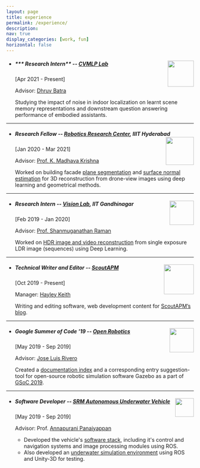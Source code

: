 ```yaml
---
layout: page
title: experience
permalink: /experience/
description:
nav: true
display_categories: [work, fun]
horizontal: false
---
```

- ##### *** Research Intern** -- [CVMLP Lab](https://mlp.cc.gatech.edu/) <img src="https://www.cc.gatech.edu/~parikh/static/img/lab/vil.png" width="70px" align="right">
  
  [Apr 2021 - Present]
  
  Advisor: [Dhruv Batra](https://www.cc.gatech.edu/~dbatra/) 

  Studying the impact of noise in indoor localization on learnt scene memory representations and downstream question answering performance of embodied assistants.

---
- ##### **Research Fellow** -- [Robotics Research Center](https://robotics.iiit.ac.in), IIIT Hyderabad <img src="https://d1hl0z0ja1o93t.cloudfront.net/wp-content/uploads/2017/04/21165916/logo2.png" width="75px" align="right">
  
  [Jan 2020 - Mar 2021]

  Advisor: [Prof. K. Madhava Krishna](https://www.iiit.ac.in/people/faculty/mkrishna/)
  
  Worked on building facade [plane segmentation](https://www.scitepress.org/Papers/2021/102084/102084.pdf) and [surface normal estimation](https://github.com/mukulkhanna/BF2NormalNet)  for 3D reconstruction from drone-view images using deep learning and geometrical methods.

---

- ##### **Research Intern** -- [Vision Lab](http://www.shanmuga.people.iitgn.ac.in/team.html), IIT Gandhinagar<img src="https://upload.wikimedia.org/wikipedia/en/thumb/a/a2/IIT_Gandhinagar_Logo.svg/1200px-IIT_Gandhinagar_Logo.svg.png" width="65px" align="right">
  
  [Feb 2019 - Jan 2020]

  Advisor: [Prof. Shanmuganathan Raman](http://www.shanmuga.people.iitgn.ac.in/)
  
  Worked on [HDR image and video reconstruction](https://github.com/mukulkhanna/fhdr) from single exposure LDR image (sequences) using Deep Learning.

---
- ##### **Technical Writer and Editor** -- [ScoutAPM](http://scoutapm.com)<img src="https://assets.scoutapm.com/assets/public/scout_logo-f2ab3019302500d22b77f24685298b91e8b1fd4778ba5f67368cde418476f513.png" width="80px" align="right">
  
  [Oct 2019 - Present]

  Manager: [Hayley Keith](https://www.linkedin.com/in/hayleykeith/)
  
  Writing and editing software, web development content for [ScoutAPM’s blog](https://scoutapm.com/blog/author/mukul-khanna).

---
- ##### **Google Summer of Code '19** -- [Open Robotics](https://www.openrobotics.org/blog/2019/5/25/open-robotics-welcomes-our-gsoc-students)<img src="https://upload.wikimedia.org/wikipedia/commons/thumb/8/85/GSoC-icon.svg/1200px-GSoC-icon.svg.png" width="65px" align="right">
  
  [May 2019 - Sep 2019]

  Advisor: [Jose Luis Rivero](http://www.shanmuga.people.iitgn.ac.in/)

  Created a [documentation index](https://github.com/osrf/gazebo-doc-index) and a corresponding entry suggestion-tool for open-source robotic simulation software Gazebo as a part of [GSoC 2019](https://summerofcode.withgoogle.com/archive/2019/projects/6054863815835648/).

---

- ##### **Software Developer** -- [SRM Autonomous Underwater Vehicle](https://www.srmauvsoftware.github.io)<img src="https://srmauvsoftware.github.io/assets/img/logo/logo4.png" width="50px" align="right">

  [May 2019 - Sep 2019]

  Advisor: Prof. [Annapurani Panaiyappan](https://www.srmist.edu.in/engineering/dept-cse/faculty/drannapurani-panaiyappan-k)

  - Developed the vehicle's [software stack](https://github.com/srmauvsoftware), including it's control and navigation systems and image processing modules using ROS.
  - Also developed an [underwater simulation environment](https://scholar.google.com/citations?view_op=view_citation&hl=en&user=kWAlOAkAAAAJ&citation_for_view=kWAlOAkAAAAJ:u5HHmVD_uO8C) using ROS and Unity-3D for testing.
